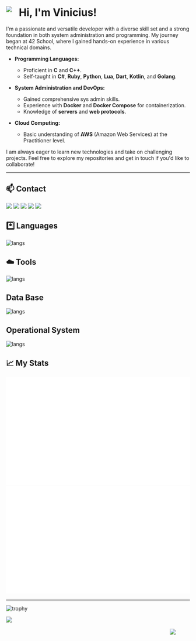 # Hi, I'm Vinicius! <a href="#"><img align='left' src='../../../stuff/blob/main/shakehand.gif' width='35'></a>
I'm a passionate and versatile developer with a diverse skill set and a strong foundation in both system administration and programming. My journey began at 42 School, where I gained hands-on experience in various technical domains.

- **Programming Languages:** 
  - Proficient in **C** and **C++**.
  - Self-taught in **C#**, **Ruby**, **Python**, **Lua**, **Dart**, **Kotlin**, and **Golang**.

- **System Administration and DevOps:**
  - Gained comprehensive sys admin skills.
  - Experience with **Docker** and **Docker Compose** for containerization.
  - Knowledge of **servers** and **web protocols**.

- **Cloud Computing:**
  - Basic understanding of **AWS** (Amazon Web Services) at the Practitioner level.

I am always eager to learn new technologies and take on challenging projects. Feel free to explore my repositories and get in touch if you'd like to collaborate!

---

## 📫 Contact

<div align="left" style="display:inline_block"> 
  <a href="https://www.linkedin.com/in/vfreitass/" target="_blank"><img src="https://img.shields.io/badge/LinkedIn-0077B5?style=for-the-badge&logo=linkedin&logoColor=white" target="_blank"></a> 
  <a href="https://app.slack.com/client/T039P7U66/D05Q1NU9G58" target="_blank"><img src="https://img.shields.io/badge/Slack-4A154B?style=for-the-badge&logo=slack&logoColor=white" target="_blank"></a> 
  <a href = "mailto:niviciusdev@gmail.com"><img src="https://img.shields.io/badge/Gmail-D14836?style=for-the-badge&logo=gmail&logoColor=white" target="_blank"></a>
 <a href="https://discord.gg/vde-frei#1622" target="_blank"><img src="https://img.shields.io/badge/Discord-7289DA?style=for-the-badge&logo=discord&logoColor=white" target="_blank"></a> 
  <a href="https://instagram.com/niviciusdev" target="_blank"><img src="https://img.shields.io/badge/-Instagram-%23E4405F?style=for-the-badge&logo=instagram&logoColor=white" target="_blank"></a>

## *️⃣ Languages
![langs](https://skillicons.dev/icons?i=c,cpp,cs,go,python,elixir,lua,ruby,dart,kotlin,ktor,html,css,javascript,java&perline=)

## ☁️ Tools
![langs](https://skillicons.dev/icons?i=git,github,docker,nginx,bitbucket,aws,bash,vim,androidstudio,vscode,neovim,sublime,cmake,clion,redis&perline=)

## Data Base
![langs](https://skillicons.dev/icons?i=postgres,sqlite,mysql&perline=)

## Operational System
![langs](https://skillicons.dev/icons?i=linux,windows,apple&perline=)


## 📈 My Stats

[![status](https://raw.githubusercontent.com/0bvim/github-stats-transparent/output/generated/overview.svg)](#)
[![languages](https://raw.githubusercontent.com/0bvim/github-stats-transparent/output/generated/languages.svg)](#)



---



![trophy](https://github-profile-trophy.vercel.app/?username=0bvim&theme=darkhub&rank=-C&column=-1&no-bg=true&no-frame=true) 

![](https://komarev.com/ghpvc/?username=vinicius-f-pereira&color=blue&style=for-the-badge)

<a href="#"><img align='right' src='https://github.githubassets.com/assets/mona-loading-dark-7701a7b97370.gif' width='55'></a>
